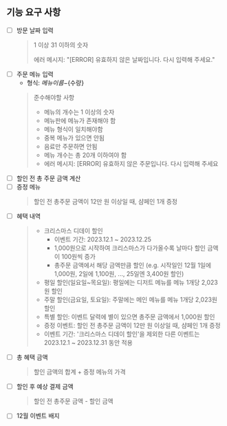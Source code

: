 
## 기능 요구 사항

- [ ] 방문 날짜 입력
  > 1 이상 31 이하의 숫자
  > 
  > 에러 메시지: "[ERROR] 유효하지 않은 날짜입니다. 다시 입력해 주세요."
- [ ] 주문 메뉴 입력
  - 형식: ${메뉴 이름}-${수량}
  > 준수해야할 사항
  > - 메뉴의 개수는 1 이상의 숫자
  > - 메뉴판에 메뉴가 존재해야 함
  > - 메뉴 형식이 일치해야함
  > - 중복 메뉴가 있으면 안됨
  > - 음료만 주문하면 안됨
  > - 메뉴 개수는 총 20개 이하여야 함
  > - 에러 메시지: [ERROR] 유효하지 않은 주문입니다. 다시 입력해 주세요
- [ ] 할인 전 총 주문 금액 계산
- [ ] 증정 메뉴
  > 할인 전 총주문 금액이 12만 원 이상일 때, 샴페인 1개 증정
- [ ] 혜택 내역
  > - 크리스마스 디데이 할인
  >   - 이벤트 기간: 2023.12.1 ~ 2023.12.25
  >   - 1,000원으로 시작하여 크리스마스가 다가올수록 날마다 할인 금액이 100원씩 증가
  >   - 총주문 금액에서 해당 금액만큼 할인
  > (e.g. 시작일인 12월 1일에 1,000원, 2일에 1,100원, ..., 25일엔 3,400원 할인)
  > - 평일 할인(일요일~목요일): 평일에는 디저트 메뉴를 메뉴 1개당 2,023원 할인
  > - 주말 할인(금요일, 토요일): 주말에는 메인 메뉴를 메뉴 1개당 2,023원 할인
  > - 특별 할인: 이벤트 달력에 별이 있으면 총주문 금액에서 1,000원 할인
  > - 증정 이벤트: 할인 전 총주문 금액이 12만 원 이상일 때, 샴페인 1개 증정
  > - 이벤트 기간: '크리스마스 디데이 할인'을 제외한 다른 이벤트는 2023.12.1 ~ 2023.12.31 동안 적용
- [ ] 총 혜택 금액 
  > 할인 금액의 합계 + 증정 메뉴의 가격
- [ ] 할인 후 예상 결제 금액
  > 할인 전 총주문 금액 - 할인 금액
- [ ] 12월 이벤트 배지
